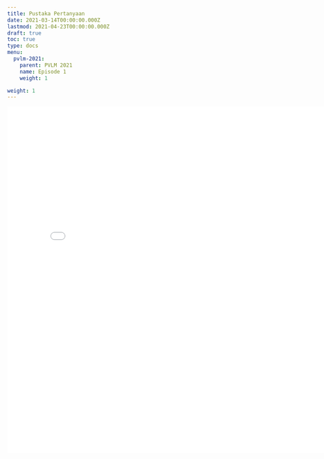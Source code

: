 ```yaml
---
title: Pustaka Pertanyaan
date: 2021-03-14T00:00:00.000Z
lastmod: 2021-04-23T00:00:00.000Z
draft: true
toc: true
type: docs
menu:
  pvlm-2021:
    parent: PVLM 2021
    name: Episode 1
    weight: 1

weight: 1
---
```

<iframe src="/html/qna-pvlm/qna-01.html" width="800" height="800" frameborder="0" style="border:0" allowfullscreen></iframe>